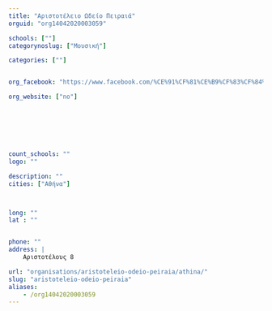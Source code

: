 ```yaml
---
title: "Αριστοτέλειο Ωδείο Πειραιά"
orguid: "org14042020003059"

schools: [""]
categorynoslug: ["Μουσική"]

categories: [""]


org_facebook: "https://www.facebook.com/%CE%91%CF%81%CE%B9%CF%83%CF%84%CE%BF%CF%84%CE%AD%CE%BB%CE%B5%CE%B9%CE%BF-%CE%A9%CE%B4%CE%B5%CE%AF%CE%BF-%CE%A0%CE%B5%CE%B9%CF%81%CE%B1%CE%B9%CE%AC-164292293618514/"

org_website: ["no"]







count_schools: ""
logo: ""

description: ""
cities: ["Αθήνα"]



long: ""
lat : ""


phone: ""
address: |
    Αριστοτέλους 8

url: "organisations/aristoteleio-odeio-peiraia/athina/"
slug: "aristoteleio-odeio-peiraia"
aliases:
    - /org14042020003059
---
```



